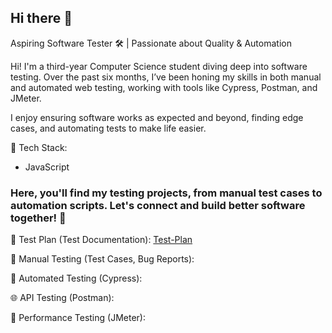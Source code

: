 ## Hi there 👋
Aspiring Software Tester 🛠️ | Passionate about Quality & Automation

Hi! I'm a third-year Computer Science student diving deep into software testing. Over the past six months, I’ve been honing my skills in both manual and automated web testing, working with tools like Cypress, Postman, and JMeter.

I enjoy ensuring software works as expected and beyond, finding edge cases, and automating tests to make life easier.

🔧 Tech Stack:
- JavaScript

### Here, you'll find my testing projects, from manual test cases to automation scripts. Let's connect and build better software together! 🚀
📌 Test Plan (Test Documentation): [Test-Plan](https://github.com/kamknap/Test-Plan)

📝 Manual Testing (Test Cases, Bug Reports):

🤖 Automated Testing (Cypress):

🌐 API Testing (Postman): 

🚀 Performance Testing (JMeter):
